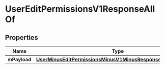 
# UserEditPermissionsV1ResponseAllOf

## Properties
Name | Type | Description | Notes
------------ | ------------- | ------------- | -------------
**mPayload** | [**UserMinusEditPermissionsMinusV1MinusResponseMinusMPayload**](UserMinusEditPermissionsMinusV1MinusResponseMinusMPayload.md) |  | 



